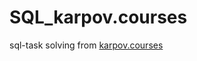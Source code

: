 # SQL_karpov.courses
sql-task solving from [karpov.courses](https://lab.karpov.courses/learning/152/)
